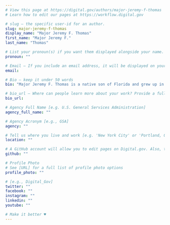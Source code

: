 ```yaml
---
# View this page at https://digital.gov/authors/major-jeremy-f-thomas
# Learn how to edit our pages at https://workflow.digital.gov

# slug — the specific user-id for an author.
slug: major-jeremy-f-thomas
display_name: "Major Jeremy F. Thomas"
first_name: "Major Jeremy F."
last_name: "Thomas"

# List your pronoun(s) if you want them displayed alongside your name. If blank, we'll use just your name. Learn more http://mypronouns.org
pronoun: ""

# Email — If you include an email address, it will be displayed on your profile page
email: 

# Bio — keep it under 50 words
bio: "Major Jeremy F. Thomas is a native son of Florida and grew up in Daytona Beach. He is a 13-year veteran of the U. S. Marines and commissioned out of the U. S. Naval Academy. Major Thomas has applied his passion for information and data overseas and, most recently, as a technology consultant for the Marine Corps Chief Information Office. These days, you’ll most likely find him in the Defense Entrepreneurs Forum’s Slack workspace or contributing to knowledge products within the Naval Agility Cell (NavalX) out of Alexandria, VA."

# bio_url — Where can people learn more about your work? Provide a full URL [e.g. 'https://www.example.gov/']
bio_url: 

# Agency Full Name [e.g. U.S. General Services Administration]
agency_full_name: ""

# Agency Acronym [e.g., GSA]
agency: ""

# Tell us where you live and work [e.g. 'New York City' or 'Portland, OR']
location: ""

# A GitHub account will allow you to edit pages on Digital.gov. Also, the image used in your GitHub account can be used to populate your digital.gov profile photo. Learn more about getting a Github account at [URL]
github: ""

# Profile Photo
# See [URL] for a full list of profile photo options
profile_photo: ""

# [e.g., Digital_Gov]
twitter: ""
facebook: ""
instagram: ""
linkedin: ""
youtube: ""

# Make it better ♥
---
```


